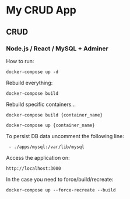 # My CRUD App

## CRUD

### Node.js / React / MySQL + Adminer

How to run:

`docker-compose up -d`

Rebuild everything:

`docker-compose build`

Rebuild specific containers...

`docker-compose build {container_name}`

`docker-compose up {container_name}`

To persist DB data uncomment the following line:

` - ./apps/mysql:/var/lib/mysql`

Access the application on:

`http://localhost:3000`

In the case you need to force/build/recreate:

`docker-compose up --force-recreate --build`
